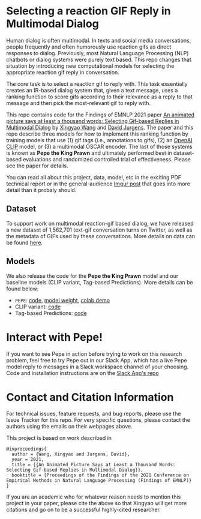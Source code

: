 # Selecting a reaction GIF Reply in Multimodal Dialog

Human dialog is often multimodal. In texts and social media conversations, people frequently and often humorously use reaction gifs as direct responses to dialog. Previously, most Natural Language Processing (NLP) chatbots or dialog systems were purely text based. This repo changes that situation by introducing new computational models for selecting the appropriate reaction gif reply in conversation. 

The core task is to select a reaction gif to reply with. This task essentially creates an IR-based dialog system that, given a text message, uses a ranking function to score gifs according to their relevance as a reply to that message and then pick the most-relevant gif to reply with. 

This repo contains code for the Findings of EMNLP 2021 paper [An animated picture says at least a thousand words: Selecting Gif-based Replies in Multimodal Dialog](https://arxiv.org/abs/2109.12212)
by [Xingyao Wang](https://xingyaoww.github.io/) and [David Jurgens](https://jurgens.people.si.umich.edu/). The paper and this repo describe three models for how to implement this ranking function by training models that use (1) gif tags (i.e., annotations to gifs), (2) an [OpenAI CLIP](https://openai.com/blog/clip/) model, or (3) a multimodal OSCAR encoder. The last of those systems is known as **Pepe the King Prawn** and ultimately performed best in dataset-based evaluations and randomized controlled trial of effectiveness. Please see the paper for details.

You can read all about this project, data, model, etc in the exciting PDF technical report _or_ in the general-audience [Imgur post](https://imgur.com/gallery/G0oSrLV) that goes into more detail than it probaly should. 

## Dataset

To support work on multimodal reaction-gif based dialog, we have released a new dataset of 1,562,701 text-gif conversation turns on Twitter, as well as the metadata of GIFs used by these conversations. More details on data can be found [here](data/README.md).

## Models
We also release the code for the **Pepe the King Prawn** model and our baseline models (CLIP variant, Tag-based Predictions).
More details can be found below:
- `PEPE`: [code](src/pepe/), [model weight](https://drive.google.com/file/d/1fOSxCwMPGVa7LooeRemteqv45Knkcxi_/view), [colab demo](https://colab.research.google.com/drive/1pCWj6y9R_cz3tI5lsxHQtdfrTfh8pE7H)
- CLIP variant: [code](src/clip-variant)
- Tag-based Predictions: [code](src/tag-based-prediction)

# Interact with Pepe!

If you want to see Pepe in action before trying to work on this research problem, feel free to try Pepe out in our Slack App, which has a live Pepe model reply to messages in a Slack workspace channel of your choosing. Code and installation instructions are on the [Slack App's repo](https://github.com/xingyaoww/gif-reply-slack-bot/blob/main/README.md)

# Contact and Citation Information

For technical issues, feature requests, and bug reports, please use the Issue Tracker for this repo. For very specific questions, please contact the authors using the emails on their webpages above.

This project is based on work described in 
```
@inproceedings{
  author = {Wang, Xingyao and Jurgens, David},
  year = 2021,
  title = {{An Animated Picture Says at Least a Thousand Words: Selecting Gif-based Replies in Multimodal Dialog}},
  booktitle = {Proceedings of the Findings of the 2021 Conference on Empirical Methods in Natural Language Processing (Findings of EMNLP)}
}  
```

If you are an academic who for whatever reason needs to mention this project in your paper, please cite the above so that Xingyao will get more citations and go on to be a successful highly-cited researcher.
